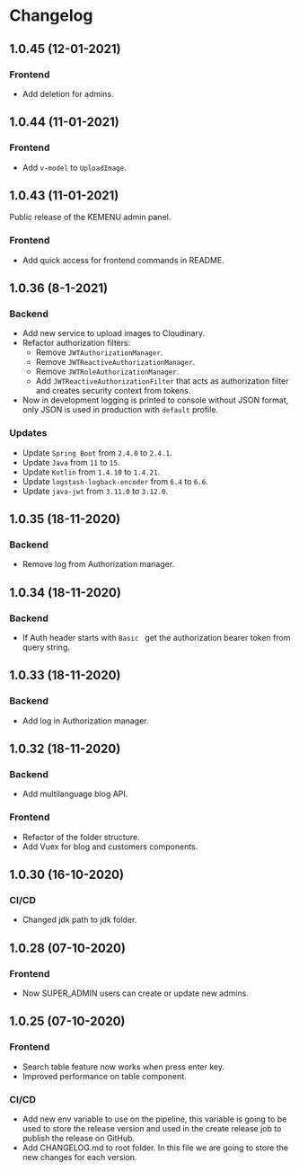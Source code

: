 # Changelog

## 1.0.45 (12-01-2021)

### Frontend

* Add deletion for admins.

## 1.0.44 (11-01-2021)

### Frontend

* Add `v-model` to `UploadImage`.

## 1.0.43 (11-01-2021)

Public release of the KEMENU admin panel.

### Frontend

* Add quick access for frontend commands in README.

## 1.0.36 (8-1-2021)

### Backend

* Add new service to upload images to Cloudinary.
* Refactor authorization filters: 
  * Remove `JWTAuthorizationManager`.
  * Remove `JWTReactiveAuthorizationManager`.
  * Remove `JWTRoleAuthorizationManager`.
  * Add `JWTReactiveAuthorizationFilter` that acts as authorization filter and creates security context from tokens.
* Now in development logging is printed to console without JSON format, only JSON is used in production with `default` profile.

### Updates

* Update `Spring Boot` from `2.4.0` to `2.4.1`.
* Update `Java` from `11` to `15`.
* Update `Kotlin` from `1.4.10` to `1.4.21`.
* Update `logstash-logback-encoder` from `6.4` to `6.6`.
* Update `java-jwt` from `3.11.0` to `3.12.0`.

## 1.0.35 (18-11-2020)

### Backend

* Remove log from Authorization manager.

## 1.0.34 (18-11-2020)

### Backend

* If Auth header starts with `Basic ` get the authorization bearer token from query string.

## 1.0.33 (18-11-2020)

### Backend

* Add log in Authorization manager.

## 1.0.32 (18-11-2020)

### Backend

* Add multilanguage blog API.

### Frontend

* Refactor of the folder structure.
* Add Vuex for blog and customers components.

## 1.0.30 (16-10-2020)

### CI/CD

* Changed jdk path to jdk folder.

## 1.0.28 (07-10-2020)

### Frontend

* Now SUPER_ADMIN users can create or update new admins.

## 1.0.25 (07-10-2020)

### Frontend

* Search table feature now works when press enter key.
* Improved performance on table component.

### CI/CD

* Add new env variable to use on the pipeline, this 
variable is going to be used to store the release version 
and used in the create release job to publish the 
release on GitHub.
* Add CHANGELOG.md to root folder. In this file we are 
going to store the new changes for each version.
